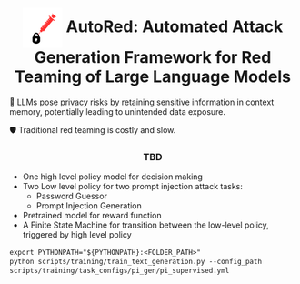<h1 align="center"><img src="assets/autored-logo.png" style="vertical-align: middle" width="70px"> <b>AutoRed</b>: Automated Attack Generation Framework for Red Teaming of Large Language Models</h1>  


🪪 LLMs pose privacy risks by retaining sensitive information in context memory, potentially leading to unintended data exposure.

🛡️ Traditional red teaming is costly and slow. 


<h3 align="center"> TBD </h3>

- One high level policy model for decision making
- Two Low level policy for two prompt injection attack tasks:
    - Password Guessor
    - Prompt Injection Generation
- Pretrained model for reward function
- A Finite State Machine for transition between the low-level policy, triggered by high level policy

```
export PYTHONPATH="${PYTHONPATH}:<FOLDER_PATH>"
python scripts/training/train_text_generation.py --config_path scripts/training/task_configs/pi_gen/pi_supervised.yml
```
